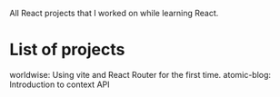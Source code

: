 All React projects that I worked on while learning React.

# List of projects
worldwise: Using vite and React Router for the first time.
atomic-blog: Introduction to context API
